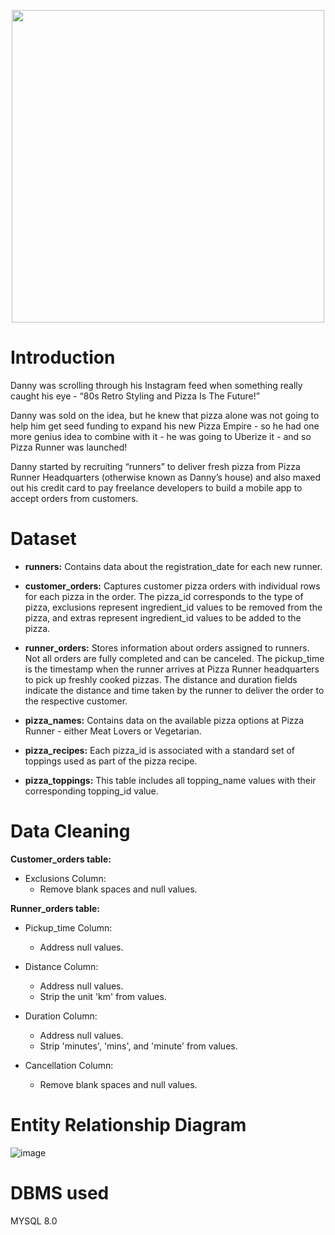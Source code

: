 <p align='center'>
<img src ="https://github.com/shivin316/8_Week_SQL_Challenge/assets/122541994/76c8011d-5376-4326-bb3b-96a2d7bf5409" width='500'>
</p>

<h1>Introduction</h1>

Danny was scrolling through his Instagram feed when something really caught his eye - “80s Retro Styling and Pizza Is The Future!”

Danny was sold on the idea, but he knew that pizza alone was not going to help him get seed funding to expand his new Pizza Empire - so he had one more genius idea to combine with it - he was going to Uberize it - and so Pizza Runner was launched!

Danny started by recruiting “runners” to deliver fresh pizza from Pizza Runner Headquarters (otherwise known as Danny’s house) and also maxed out his credit card to pay freelance developers to build a mobile app to accept orders from customers.

<h1>Dataset</h1>

- **runners:** Contains data about the registration_date for each new runner.

- **customer_orders:** Captures customer pizza orders with individual rows for each pizza in the order. The pizza_id corresponds to the type of pizza, exclusions represent ingredient_id values to be removed from the pizza, and extras represent ingredient_id values to be added to the pizza.

- **runner_orders:** Stores information about orders assigned to runners. Not all orders are fully completed and can be canceled. The pickup_time is the timestamp when the runner arrives at Pizza Runner headquarters to pick up freshly cooked pizzas. The distance and duration fields indicate the distance and time taken by the runner to deliver the order to the respective customer.

- **pizza_names:** Contains data on the available pizza options at Pizza Runner - either Meat Lovers or Vegetarian.

- **pizza_recipes:** Each pizza_id is associated with a standard set of toppings used as part of the pizza recipe.

- **pizza_toppings:** This table includes all topping_name values with their corresponding topping_id value.

<h1>Data Cleaning</h1>

**Customer_orders table:**

- Exclusions Column:
  - Remove blank spaces and null values.

**Runner_orders table:**

- Pickup_time Column:
  - Address null values.

- Distance Column:
  - Address null values.
  - Strip the unit 'km' from values.

- Duration Column:
  - Address null values.
  - Strip 'minutes', 'mins', and 'minute' from values.

- Cancellation Column:
  - Remove blank spaces and null values.
 
<h1>Entity Relationship Diagram</h1>

![image](https://github.com/shivin316/8_Week_SQL_Challenge/assets/122541994/0551608d-b2d3-4de7-9801-2a570f7cd944)

<h1>DBMS used</h1>

MYSQL 8.0
